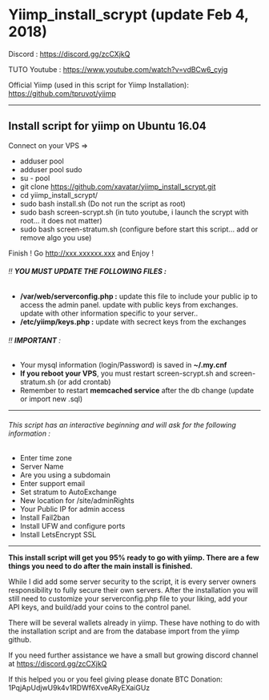 # Yiimp_install_scrypt (update Feb 4, 2018)


Discord : https://discord.gg/zcCXjkQ

TUTO Youtube : https://www.youtube.com/watch?v=vdBCw6_cyig

Official Yiimp (used in this script for Yiimp Installation): https://github.com/tpruvot/yiimp


***********************************

## Install script for yiimp on Ubuntu 16.04

Connect on your VPS =>
- adduser pool
- adduser pool sudo
- su - pool
- git clone https://github.com/xavatar/yiimp_install_scrypt.git
- cd yiimp_install_scrypt/
- sudo bash install.sh (Do not run the script as root)
- sudo bash screen-scrypt.sh (in tuto youtube, i launch the scrypt with root... it does not matter)
- sudo bash screen-stratum.sh (configure before start this script... add or remove algo you use) 

Finish !
Go http://xxx.xxxxxx.xxx and Enjoy !

###### :bangbang: **YOU MUST UPDATE THE FOLLOWING FILES :**
- **/var/web/serverconfig.php :** update this file to include your public ip to access the admin panel. update with public keys from exchanges. update with other information specific to your server..
- **/etc/yiimp/keys.php :** update with secrect keys from the exchanges


###### :bangbang: **IMPORTANT** : 

- Your mysql information (login/Password) is saved in **~/.my.cnf**
- **If you reboot your VPS**, you must restart screen-scrypt.sh and screen-stratum.sh (or add crontab)
- Remember to restart **memcached service** after the db change (update or import new .sql)

***********************************

###### This script has an interactive beginning and will ask for the following information :

- Enter time zone
- Server Name 
- Are you using a subdomain
- Enter support email
- Set stratum to AutoExchange
- New location for /site/adminRights
- Your Public IP for admin access
- Install Fail2ban
- Install UFW and configure ports
- Install LetsEncrypt SSL

***********************************

**This install script will get you 95% ready to go with yiimp. There are a few things you need to do after the main install is finished.**

While I did add some server security to the script, it is every server owners responsibility to fully secure their own servers. After the installation you will still need to customize your serverconfig.php file to your liking, add your API keys, and build/add your coins to the control panel. 

There will be several wallets already in yiimp. These have nothing to do with the installation script and are from the database import from the yiimp github. 

If you need further assistance we have a small but growing discord channel at https://discord.gg/zcCXjkQ

If this helped you or you feel giving please donate BTC Donation: 1PqjApUdjwU9k4v1RDWf6XveARyEXaiGUz
